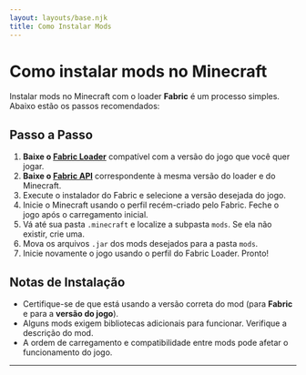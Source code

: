 ```yaml
---
layout: layouts/base.njk
title: Como Instalar Mods
---
```


# Como instalar mods no Minecraft

Instalar mods no Minecraft com o loader **Fabric** é um processo simples. Abaixo estão os passos recomendados:

## Passo a Passo

1. **Baixe o [Fabric Loader](https://fabricmc.net/use/installer/)** compatível com a versão do jogo que você quer jogar.
2. **Baixe o [Fabric API](https://modrinth.com/mod/fabric-api)** correspondente à mesma versão do loader e do Minecraft.
3. Execute o instalador do Fabric e selecione a versão desejada do jogo.
4. Inicie o Minecraft usando o perfil recém-criado pelo Fabric. Feche o jogo após o carregamento inicial.
5. Vá até sua pasta `.minecraft` e localize a subpasta `mods`. Se ela não existir, crie uma.
6. Mova os arquivos `.jar` dos mods desejados para a pasta `mods`.
7. Inicie novamente o jogo usando o perfil do Fabric Loader. Pronto!

## Notas de Instalação

- Certifique-se de que está usando a versão correta do mod (para **Fabric** e para a **versão do jogo**).
- Alguns mods exigem bibliotecas adicionais para funcionar. Verifique a descrição do mod.
- A ordem de carregamento e compatibilidade entre mods pode afetar o funcionamento do jogo.

---
